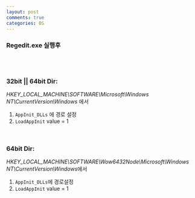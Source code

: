 ```yaml
---
layout: post
comments: true
categories: OS
---
```


### Regedit.exe 실행후

<br><br>

### 32bit || 64bit Dir: <br>

*HKEY_LOCAL_MACHINE\SOFTWARE\Microsoft\Windows NT\CurrentVersion\Windows* 에서

1. `AppInit_DLLs` 에 경로 설정
2. `LoadAppInit` value = 1

<br>

### 64bit Dir:<br>

*HKEY_LOCAL_MACHINE\SOFTWARE\Wow6432Node\Microsoft\Windows NT\CurrentVersion\Windows*에서<br>

1. `AppInit_DLLs`에 경로설정
2. `LoadAppInit` value = 1<br><br><br><br>